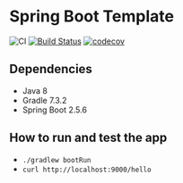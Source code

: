 # Spring Boot Template

![CI](https://github.com/chenrui333/spring-boot-template/workflows/ci/badge.svg)
[![Build Status](https://travis-ci.org/chenrui333/spring-boot-template.svg?branch=main)](https://travis-ci.org/chenrui333/spring-boot-template)
[![codecov](https://codecov.io/gh/chenrui333/spring-boot-template/branch/main/graph/badge.svg?token=PmeCqKHbTR)](https://codecov.io/gh/chenrui333/spring-boot-template)


## Dependencies

- Java 8
- Gradle 7.3.2
- Spring Boot 2.5.6

## How to run and test the app

- `./gradlew bootRun`
- `curl http://localhost:9000/hello`
